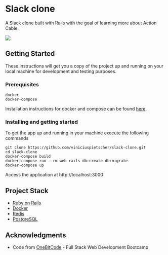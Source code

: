# Slack clone

A Slack clone built with Rails with the goal of learning more about Action Cable.

![](https://thumbs.gfycat.com/FavoriteUnconsciousFallowdeer-size_restricted.gif)

## Getting Started

These instructions will get you a copy of the project up and running on your local machine for development and testing purposes.

### Prerequisites

```
docker
docker-compose
```
Installation instructions for docker and compose can be found [here](https://docs.docker.com/install).

### Installing and getting started

To get the app up and running in your machine execute the following commands

```shell
git clone https://github.com/viniciuspietscher/slack-clone.git
cd slack-clone
docker-compose build
docker-compose run --rm web rails db:create db:migrate
docker-compose up
```

Access the application at
http://localhost:3000


## Project Stack

* [Ruby on Rails](http://rubyonrails.org)
* [Docker](https://docker.com)
* [Redis](https://redis.io/)
* [PostgreSQL](https://www.postgresql.org/)


## Acknowledgments

* Code from [OneBitCode](https://onebitcode.com) - Full Stack Web Development Bootcamp
